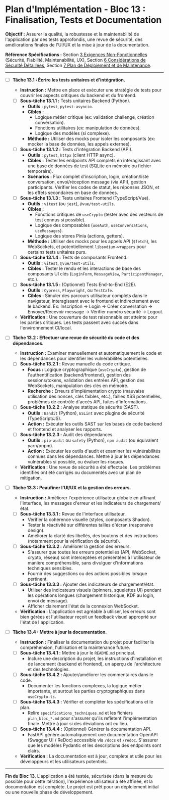# Plan d'Implémentation - Bloc 13 : Finalisation, Tests et Documentation

**Objectif :** Assurer la qualité, la robustesse et la maintenabilité de l'application par des tests approfondis, une revue de sécurité, des améliorations finales de l'UI/UX et la mise à jour de la documentation.

**Référence Spécifications :** Section [3 Exigences Non-Fonctionnelles](specifications_techniques.md#3-exigences-non-fonctionnelles) (Sécurité, Fiabilité, Maintenabilité, UX), Section [6 Considérations de Sécurité Détaillées](specifications_techniques.md#6-considérations-de-sécurité-détaillées), Section [7 Plan de Déploiement et de Maintenance](specifications_techniques.md#7-plan-de-déploiement-et-de-maintenance-esquisse).

---

- [ ] **Tâche 13.1 : Écrire les tests unitaires et d'intégration.**
    - **Instruction :** Mettre en place et exécuter une stratégie de tests pour couvrir les aspects critiques du backend et du frontend.
    - [ ] **Sous-tâche 13.1.1 :** Tests unitaires Backend (Python).
        - **Outils :** `pytest`, `pytest-asyncio`.
        - **Cibles :**
            - Logique métier critique (ex: validation challenge, création conversation).
            - Fonctions utilitaires (ex: manipulation de données).
            - Logique des modèles (si complexe).
        - **Méthode :** Utiliser des mocks pour isoler les composants (ex: mocker la base de données, les appels externes).
    - [ ] **Sous-tâche 13.1.2 :** Tests d'intégration Backend (API).
        - **Outils :** `pytest`, `httpx` (client HTTP async).
        - **Cibles :** Tester les endpoints API complets en interagissant avec une base de données de test (SQLite en mémoire ou fichier temporaire).
        - **Scénarios :** Flux complet d'inscription, login, création/liste conversation, envoi/réception message (via API), gestion participants. Vérifier les codes de statut, les réponses JSON, et les effets secondaires en base de données.
    - [ ] **Sous-tâche 13.1.3 :** Tests unitaires Frontend (TypeScript/Vue).
        - **Outils :** `vitest` (ou `jest`), `@vue/test-utils`.
        - **Cibles :**
            - Fonctions critiques de `useCrypto` (tester avec des vecteurs de test connus si possible).
            - Logique des composables (`useAuth`, `useConversations`, `useMessages`).
            - Logique des stores Pinia (actions, getters).
        - **Méthode :** Utiliser des mocks pour les appels API (`$fetch`), les WebSockets, et potentiellement `libsodium-wrappers` pour certains tests unitaires purs.
    - [ ] **Sous-tâche 13.1.4 :** Tests de composants Frontend.
        - **Outils :** `vitest`, `@vue/test-utils`.
        - **Cibles :** Tester le rendu et les interactions de base des composants UI clés (`LoginForm`, `MessageView`, `ParticipantManager`, etc.).
    - [ ] **Sous-tâche 13.1.5 :** (Optionnel) Tests End-to-End (E2E).
        - **Outils :** `Cypress`, `Playwright`, ou `TestCafe`.
        - **Cibles :** Simuler des parcours utilisateur complets dans le navigateur, interagissant avec le frontend et indirectement avec le backend. Ex: Inscription -> Login -> Créer conversation -> Envoyer/Recevoir message -> Vérifier numéro sécurité -> Logout.
    - **Vérification :** Une couverture de test raisonnable est atteinte pour les parties critiques. Les tests passent avec succès dans l'environnement CI/local.

- [ ] **Tâche 13.2 : Effectuer une revue de sécurité du code et des dépendances.**
    - **Instruction :** Examiner manuellement et automatiquement le code et les dépendances pour identifier les vulnérabilités potentielles.
    - [ ] **Sous-tâche 13.2.1 :** Revue manuelle du code critique.
        - **Focus :** Logique cryptographique (`useCrypto`), gestion de l'authentification (backend/frontend), gestion des sessions/tokens, validation des entrées API, gestion des WebSockets, manipulation des clés en mémoire.
        - **Recherche :** Erreurs d'implémentation crypto (mauvaise utilisation des nonces, clés faibles, etc.), failles XSS potentielles, problèmes de contrôle d'accès API, fuites d'informations.
    - [ ] **Sous-tâche 13.2.2 :** Analyse statique de sécurité (SAST).
        - **Outils :** `Bandit` (Python), `ESLint` avec plugins de sécurité (TypeScript/JS).
        - **Action :** Exécuter les outils SAST sur les bases de code backend et frontend et analyser les rapports.
    - [ ] **Sous-tâche 13.2.3 :** Audit des dépendances.
        - **Outils :** `pip-audit` ou `safety` (Python), `npm audit` (ou équivalent yarn/pnpm).
        - **Action :** Exécuter les outils d'audit et examiner les vulnérabilités connues dans les dépendances. Mettre à jour les dépendances vulnérables si possible, ou évaluer les risques.
    - **Vérification :** Une revue de sécurité a été effectuée. Les problèmes identifiés ont été corrigés ou documentés avec un plan de mitigation.

- [ ] **Tâche 13.3 : Peaufiner l'UI/UX et la gestion des erreurs.**
    - **Instruction :** Améliorer l'expérience utilisateur globale en affinant l'interface, les messages d'erreur et les indicateurs de chargement/état.
    - [ ] **Sous-tâche 13.3.1 :** Revue de l'interface utilisateur.
        - Vérifier la cohérence visuelle (styles, composants Shadcn).
        - Tester la réactivité sur différentes tailles d'écran (responsive design).
        - Améliorer la clarté des libellés, des boutons et des instructions (notamment pour la vérification de sécurité).
    - [ ] **Sous-tâche 13.3.2 :** Améliorer la gestion des erreurs.
        - S'assurer que toutes les erreurs potentielles (API, WebSocket, crypto, réseau) sont interceptées et présentées à l'utilisateur de manière compréhensible, sans divulguer d'informations techniques sensibles.
        - Fournir des suggestions ou des actions possibles lorsque pertinent.
    - [ ] **Sous-tâche 13.3.3 :** Ajouter des indicateurs de chargement/état.
        - Utiliser des indicateurs visuels (spinners, squelettes UI) pendant les opérations longues (chargement historique, KDF au login, envoi de message).
        - Afficher clairement l'état de la connexion WebSocket.
    - **Vérification :** L'application est agréable à utiliser, les erreurs sont bien gérées et l'utilisateur reçoit un feedback visuel approprié sur l'état de l'application.

- [ ] **Tâche 13.4 : Mettre à jour la documentation.**
    - **Instruction :** Finaliser la documentation du projet pour faciliter la compréhension, l'utilisation et la maintenance future.
    - [ ] **Sous-tâche 13.4.1 :** Mettre à jour le `README.md` principal.
        - Inclure une description du projet, les instructions d'installation et de lancement (backend et frontend), un aperçu de l'architecture et des technologies.
    - [ ] **Sous-tâche 13.4.2 :** Ajouter/améliorer les commentaires dans le code.
        - Documenter les fonctions complexes, la logique métier importante, et surtout les parties cryptographiques dans `useCrypto.ts`.
    - [ ] **Sous-tâche 13.4.3 :** Vérifier et compléter les spécifications et le plan.
        - Relire `specifications_techniques.md` et les fichiers `plan_bloc_*.md` pour s'assurer qu'ils reflètent l'implémentation finale. Mettre à jour si des déviations ont eu lieu.
    - [ ] **Sous-tâche 13.4.4 :** (Optionnel) Générer la documentation API.
        - FastAPI génère automatiquement une documentation OpenAPI (Swagger UI / ReDoc) accessible via `/docs` et `/redoc`. S'assurer que les modèles Pydantic et les descriptions des endpoints sont clairs.
    - **Vérification :** La documentation est à jour, complète et utile pour les développeurs et les utilisateurs potentiels.

---
**Fin du Bloc 13.** L'application a été testée, sécurisée (dans la mesure du possible pour cette itération), l'expérience utilisateur a été affinée, et la documentation est complète. Le projet est prêt pour un déploiement initial ou une nouvelle phase de développement.
